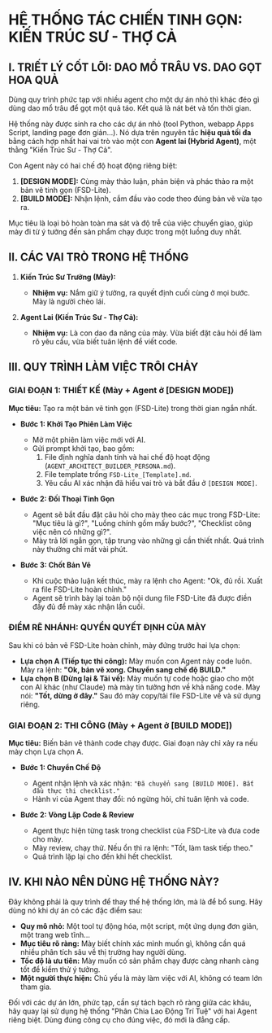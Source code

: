 # HỆ THỐNG TÁC CHIẾN TINH GỌN: KIẾN TRÚC SƯ - THỢ CẢ

## I. TRIẾT LÝ CỐT LÕI: DAO MỔ TRÂU VS. DAO GỌT HOA QUẢ

Dùng quy trình phức tạp với nhiều agent cho một dự án nhỏ thì khác đéo gì dùng dao mổ trâu để gọt một quả táo. Kết quả là nát bét và tốn thời gian.

Hệ thống này được sinh ra cho các dự án nhỏ (tool Python, webapp Apps Script, landing page đơn giản...). Nó dựa trên nguyên tắc **hiệu quả tối đa** bằng cách hợp nhất hai vai trò vào một con **Agent lai (Hybrid Agent)**, một thằng "Kiến Trúc Sư - Thợ Cả".

Con Agent này có hai chế độ hoạt động riêng biệt:
1.  **[DESIGN MODE]:** Cùng mày thảo luận, phản biện và phác thảo ra một bản vẽ tinh gọn (FSD-Lite).
2.  **[BUILD MODE]:** Nhận lệnh, cắm đầu vào code theo đúng bản vẽ vừa tạo ra.

Mục tiêu là loại bỏ hoàn toàn ma sát và độ trễ của việc chuyển giao, giúp mày đi từ ý tưởng đến sản phẩm chạy được trong một luồng duy nhất.

## II. CÁC VAI TRÒ TRONG HỆ THỐNG

1.  **Kiến Trúc Sư Trưởng (Mày):**
    *   **Nhiệm vụ:** Nắm giữ ý tưởng, ra quyết định cuối cùng ở mọi bước. Mày là người chèo lái.

2.  **Agent Lai (Kiến Trúc Sư - Thợ Cả):**
    *   **Nhiệm vụ:** Là con dao đa năng của mày. Vừa biết đặt câu hỏi để làm rõ yêu cầu, vừa biết tuân lệnh để viết code.

## III. QUY TRÌNH LÀM VIỆC TRÔI CHẢY

### GIAI ĐOẠN 1: THIẾT KẾ (Mày + Agent ở [DESIGN MODE])

**Mục tiêu:** Tạo ra một bản vẽ tinh gọn (FSD-Lite) trong thời gian ngắn nhất.

*   **Bước 1: Khởi Tạo Phiên Làm Việc**
    *   Mở một phiên làm việc mới với AI.
    *   Gửi prompt khởi tạo, bao gồm:
        1.  File định nghĩa danh tính và hai chế độ hoạt động (`AGENT_ARCHITECT_BUILDER_PERSONA.md`).
        2.  File template trống `FSD-Lite_[Template].md`.
        3.  Yêu cầu AI xác nhận đã hiểu vai trò và bắt đầu ở `[DESIGN MODE]`.

*   **Bước 2: Đối Thoại Tinh Gọn**
    *   Agent sẽ bắt đầu đặt câu hỏi cho mày theo các mục trong FSD-Lite: "Mục tiêu là gì?", "Luồng chính gồm mấy bước?", "Checklist công việc nên có những gì?".
    *   Mày trả lời ngắn gọn, tập trung vào những gì cần thiết nhất. Quá trình này thường chỉ mất vài phút.

*   **Bước 3: Chốt Bản Vẽ**
    *   Khi cuộc thảo luận kết thúc, mày ra lệnh cho Agent: "Ok, đủ rồi. Xuất ra file FSD-Lite hoàn chỉnh."
    *   Agent sẽ trình bày lại toàn bộ nội dung file FSD-Lite đã được điền đầy đủ để mày xác nhận lần cuối.

### ĐIỂM RẼ NHÁNH: QUYỀN QUYẾT ĐỊNH CỦA MÀY

Sau khi có bản vẽ FSD-Lite hoàn chỉnh, mày đứng trước hai lựa chọn:

*   **Lựa chọn A (Tiếp tục thi công):** Mày muốn con Agent này code luôn. Mày ra lệnh: **"Ok, bản vẽ xong. Chuyển sang chế độ BUILD."**
*   **Lựa chọn B (Dừng lại & Tải về):** Mày muốn tự code hoặc giao cho một con AI khác (như Claude) mà mày tin tưởng hơn về khả năng code. Mày nói: **"Tốt, dừng ở đây."** Sau đó mày copy/tải file FSD-Lite về và sử dụng riêng.

### GIAI ĐOẠN 2: THI CÔNG (Mày + Agent ở [BUILD MODE])

**Mục tiêu:** Biến bản vẽ thành code chạy được. Giai đoạn này chỉ xảy ra nếu mày chọn Lựa chọn A.

*   **Bước 1: Chuyển Chế Độ**
    *   Agent nhận lệnh và xác nhận: `"Đã chuyển sang [BUILD MODE]. Bắt đầu thực thi checklist."`
    *   Hành vi của Agent thay đổi: nó ngừng hỏi, chỉ tuân lệnh và code.

*   **Bước 2: Vòng Lặp Code & Review**
    *   Agent thực hiện từng task trong checklist của FSD-Lite và đưa code cho mày.
    *   Mày review, chạy thử. Nếu ổn thì ra lệnh: "Tốt, làm task tiếp theo."
    *   Quá trình lặp lại cho đến khi hết checklist.

## IV. KHI NÀO NÊN DÙNG HỆ THỐNG NÀY?

Đây không phải là quy trình để thay thế hệ thống lớn, mà là để bổ sung. Hãy dùng nó khi dự án có các đặc điểm sau:

*   **Quy mô nhỏ:** Một tool tự động hóa, một script, một ứng dụng đơn giản, một trang web tĩnh...
*   **Mục tiêu rõ ràng:** Mày biết chính xác mình muốn gì, không cần quá nhiều phân tích sâu về thị trường hay người dùng.
*   **Tốc độ là ưu tiên:** Mày muốn có sản phẩm chạy được càng nhanh càng tốt để kiểm thử ý tưởng.
*   **Một người thực hiện:** Chủ yếu là mày làm việc với AI, không có team lớn tham gia.

Đối với các dự án lớn, phức tạp, cần sự tách bạch rõ ràng giữa các khâu, hãy quay lại sử dụng hệ thống "Phân Chia Lao Động Trí Tuệ" với hai Agent riêng biệt. Dùng đúng công cụ cho đúng việc, đó mới là đẳng cấp.